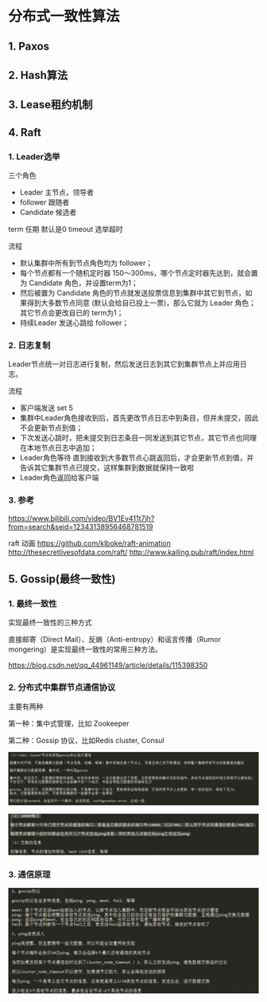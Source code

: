 # 分布式一致性算法

## 1. Paxos



## 2. Hash算法



## 3. Lease租约机制



## 4. Raft

### 1. Leader选举

三个角色

- Leader    主节点，领导者
- follower  跟随者
- Candidate 候选者 

term 任期 默认是0
timeout 选举超时

流程

- 默认集群中所有到节点角色均为 follower；
- 每个节点都有一个随机定时器 150～300ms，哪个节点定时器先达到，就会置为 Candidate 角色，并设置term为1；
- 然后被置为 Candidate 角色的节点就发送投票信息到集群中其它到节点，如果得到大多数节点同意 (默认会给自已投上一票)，那么它就为 Leader 角色；
  其它节点会更改自已的 term为1；
- 持续Leader 发送心跳给 follower；

### 2. 日志复制

Leader节点统一对日志进行复制，然后发送日志到其它到集群节点上并应用日志。 

流程

- 客户端发送 set 5
- 集群中Leader角色接收到后，首先更改节点日志中到条目，但并未提交，因此不会更新节点到值；
- 下次发送心跳时，把未提交到日志条目一同发送到其它节点，其它节点也同理在本地节点日志中追加；
- Leader角色等待 直到接收到大多数节点心跳返回后，才会更新节点到值，并告诉其它集群节点已提交，这样集群到数据就保持一致啦
- Leader角色返回给客户端

### 3. 参考

https://www.bilibili.com/video/BV1Ev411t7jh?from=search&seid=12343138956468781519

raft 动画
https://github.com/klboke/raft-animation
http://thesecretlivesofdata.com/raft/
http://www.kailing.pub/raft/index.html

## 5. Gossip(最终一致性)



### 1. 最终一致性

实现最终一致性的三种方式

直接邮寄（Direct Mail）、反熵（Anti-entropy）和谣言传播（Rumor mongering）是实现最终一致性的常用三种方法。

https://blog.csdn.net/qq_44961149/article/details/115398350



### 2. 分布式中集群节点通信协议

主要有两种

第一种：集中式管理，比如 Zookeeper

第二种：Gossip 协议，比如Redis cluster, Consul



![image-20210523152948700](../imgs/image-20210523152948700.png)



![image-20210523153522773](../imgs/image-20210523153522773.png)

### 3. 通信原理

![image-20210523153109767](../imgs/image-20210523153109767.png)

